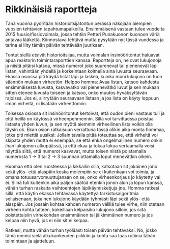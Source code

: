 # Rikkinäisiä raportteja

Tänä vuonna pyöritään historioitsijatontun perässä näköjään aiempien vuosien tehtävien tapahtumapaikoilla. Ensimmäisenä vastaan tulee vuodelta 2015 fuusio/fissiovoimala, jossa tehtiin Petteri Punakuonon kuonoon väriä antavaa lääkettä. Kiinnostava tehtävä mutta pysytään nyt tässä vuodessa ja tarina ei liity tämän päivän tehtävään juurikaan.

Tontut siellä etsivät historioitsijaa, mutta voimalan insinööritontut haluavat apua reaktorin toimintaraporttien kanssa. Raportteja on, ne ovat lukujonoja ja niistä pitäisi katsoa, missä numerot joko suurenevat tai pienenevät läpi listan, vähintään yhdellä ja korkeintaan kolmella aina luvusta seuraavaan. Ekassa osiossa piti käydä listat läpi ja laskea, kuinka moni lukujono on tuon säännön mukaan virheetön. Helppo homma: Avaa listan, katsoo kahdesta ensimmäisestä luvusta, kasvavatko vai pienenevätkö luvut ja sen mukaan sitten etenee luvusta toiseen ja katsoo, onko muutos hyväksyttävän rajoissa. Jos ei, siirrytään seuraavaan listaan ja jos lista on käyty loppuun ilman virheitä, ni lisätään virheettömiin.

Toisessa osiossa sit insinööritontut kertoivat, että oudon pieni vastaus tuli ja että heillä on käytössä virheenpehmennin. Sillä voi tarvittaessa poistaa listasta yhden luvun, ja sen myötä aiemmin virheellinen lista voikin olla täysin ok. Ekan osion ratkaisuun verrattuna tässä olikin aika monta hommaa, jotka piti miettiä uusiksi: Jollain tavalla pitää toteuttaa se, että virheitä voi skipata yhden mutta ei enempää, se että ehkä ongelmallinen numero onkin ihan lukujonon alkupäässä, ja että ekaa ja tokaa lukua vertaamalla voisi näyttää siltä, että numerot kasvavat, mutta toisen niistä poistamalla numerosta 1 -> 3 tai 2 -> 3 suunnan ottamalla loput menevätkin oikein.

Huomaa että olen ruosteessa ja kikkailin sillä, katsotaan sit jokainen jono sekä ylös- että alaspäin koska molempiin se ei kuitenkaan voi toimia, ja omana totuusarvomuuttujanaan on se, onko virheenkorjaus jo käytetty vai ei. Siinä tuli kuitenkin aika paljon säätöä etenkin jonon alun ja lopun kanssa, vähän turhan raskaita vaihtoehtojen läpikäymisketjuja jne. Homma ratkesi sillä, että käytin ekassa tehtävässä käytettyä tarkistusalgoritmia sellaisenaan, jokainen lukujono käydään tyhmästi läpi sekä ylös- että alaspäin. Jos jossain kohtaa kahden numeron välillä tulee virhe, niin otetaan virheen kohta talteen, kokeillaan kelpaisiko lukujono silloin, jos siitä poistettaisiin virhekohdan ensimmäinen tai jälkimmäinen numero ja jos kelpaa niin hyvä, jos ei niin sit ei kelpaa.

Ratkesi, mutta vähän turhan työläästi toisen päivän tehtäväksi. No, josko tämä menisi vielä alkukankeuden piikkiin ja kohta saa taas rutiinia tähän toimintaan ja ajatteluun.

